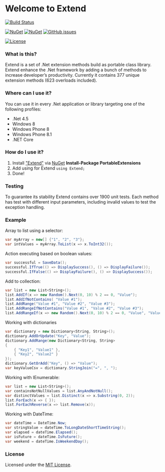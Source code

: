 # Welcome to Extend

[![Build Status](https://ci.appveyor.com/api/projects/status/github/DaveSenn/Extend?svg=true)](https://ci.appveyor.com/project/DaveSenn/Extend/branch/dev)

[![NuGet](https://img.shields.io/nuget/v/Extend.svg)](https://www.nuget.org/packages/Extend)
[![NuGet](https://img.shields.io/nuget/dt/Extend.svg)](https://www.nuget.org/packages/Extend)
[![GitHub issues](https://img.shields.io/github/issues/DaveSenn/Extend.svg)](https://github.com/DaveSenn/Extend/issues)

[![License](http://img.shields.io/:license-mit-blue.svg)](https://raw.githubusercontent.com/DaveSenn/Extend/dev/License.txt)

### What is this?

Extend is a set of .Net extension methods build as portable class library. 
Extend enhance the .Net framework by adding a bunch of methods to increase developer’s productivity.
Currently it contains 377 unique extension methods (623 overloads included).
### Where can I use it?
You can use it in every .Net application or library targeting one of the following profiles:
* .Net 4.5
* Windows 8
* Windows Phone 8
* Windows Phone 8.1
* .NET Core

### How do I use it?
1. Install ["Extend"](http://www.nuget.org/packages/Extend/) via [NuGet](http://nuget.org)
__Install-Package PortableExtensions__
2. Add using for Extend ```using Extend; ```
3. Done!

### Testing
To guarantee its stability Extend contains over 1900 unit tests.
Each method has test with different input parameters, including invalid values to test the exception handling.

### Example

Array to list using a selector:
```csharp
var myArray = new[] {"1", "2", "3"};
var intValues = myArray.ToList(x => x.ToInt32());
```

Action executing based on boolean values:
```csharp
var successful = SaveData();
successful.IfTrue(() => DisplaySuccess(), () => DisplayFailure());
successful.IfFalse(() => DisplayFailure(), () => DisplaySuccess());
```

Add to collection:
```csharp
var list = new List<String>();
list.AddIf(x => new Random().Next(0, 10) % 2 == 0, "Value");
list.AddIfNotContains( "Value #1");
list.AddRange("Value #1", "Value #2", "Value #3");
list.AddRangeIfNotContains("Value #1", "Value #2", "Value #3");
list.AddRangeIf(x => new Random().Next(0, 10) % 2 == 0, "Value", "Value #2", "Value #3");
```

Working with dictionaries
```csharp
var dictionary = new Dictionary<String, String>();
dictionary.AddOrUpdate("Key", "Value");
dictionary.AddRange(new Dictionary<String, String>
{
	{ "Key1", "Value1" },
	{ "Key2", "Value2" }
});
dictionary.GetOrAdd("Key", () => "Value");
var keyValueCsv = dictionary.StringJoin("=", ", ");
```
Working with IEnumerable<T>:
```csharp
var list = new List<String>();
var containsNotNullValues = list.AnyAndNotNull();
var distinctValues = list.Distinct(x => x.Substring(0, 2));
list.ForEach(x => { });
list.ForEachReverse(x => list.Remove(x));
```
Working with DateTime:
```csharp
var dateTime = DateTime.Now;
var stringValue = dateTime.ToLongDateShortTimeString();
var elapsed = dateTime.Elapsed();
var isFuture = dateTime.IsFuture();
var weekend = dateTime.IsWeekendDay();
```

### License
Licensed under the [MIT License](https://raw.githubusercontent.com/DaveSenn/Extend/dev/License.txt).
